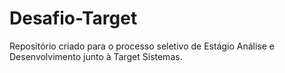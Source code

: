 # Desafio-Target 

Repositório criado para o processo seletivo de Estágio Análise e Desenvolvimento junto à Target Sistemas.
